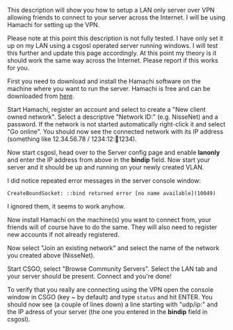 This description will show you how to setup a LAN only server over VPN allowing friends to connect to your server across the Internet. I will be using Hamachi for setting up the VPN.

Please note at this point this description is not fully tested. I have only set it up on my LAN using a csgosl operated server running windows. I will test this further and update this page accordingly. At this point my theory is it should work the same way across the Internet. Please report if this works for you.

First you need to download and install the Hamachi software on the machine where you want to run the server. Hamachi is free and can be downloaded from [here](http://vpn.net/). 

Start Hamachi, register an account and select to create a "New client owned network". Select a descriptive "Network ID:" (e.g. NisseNet) and a password. If the network is not started automatically right-click it and select "Go online". You should now see the connected network with its IP address (something like 12.34.56.78 / 1234:12::1234:1234).

Now start csgosl, head over to the Server config page and enable **lanonly** and enter the IP address from above in the **bindip** field. Now start your server and it should be up and running on your newly created VLAN.

I did notice repeated error messages in the server console window:

`CreateBoundSocket: ::bind returned error [no name available](10049)`

I ignored them, it seems to work anyhow.

Now install Hamachi on the machine(s) you want to connect from, your friends will of course have to do the same. They will also need to register new accounts if not already registered.

Now select "Join an existing network" and select the name of the network you created above (NisseNet). 

Start CSGO, select "Browse Community Servers". Select the LAN tab and your server should be present. Connect and you're done!

To verify that you really are connecting using the VPN open the console window in CSGO (key ~ by default) and type `status` and hit ENTER. You should now see (a couple of lines down) a line starting with "udp/ip:" and the IP adress of your server (the one you entered in the **bindip** field in csgosl).

